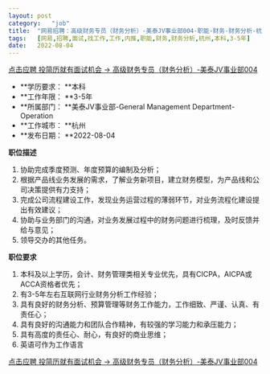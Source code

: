 ```yaml
---
layout:	post
category:	"job"
title:	"网易招聘：高级财务专员（财务分析）-美泰JV事业部004-职能-财务-财务分析-杭州本科3-5年"
tags:	[网易,招聘,面试,找工作,工作,内推,职能,财务,财务分析,杭州,本科,3-5年]
date:	2022-08-04
---
```


[点击应聘 投简历就有面试机会 -> 高级财务专员（财务分析）-美泰JV事业部004](http://mobile.bole.netease.com/bole/boleDetail?id=38713&employeeId=346f03c3cda5f04c&key=all)



- **学历要求： **本科
- **工作年限： **3-5年
- **所属部门： **美泰JV事业部-General Management Department-Operation
- **工作城市： **杭州
- **发布日期： **2022-08-04



**职位描述**
1. 协助完成季度预测、年度预算的编制及分析；
2. 根据产品线业务发展的需求，了解业务新项目，建立财务模型，为产品线和公司决策提供有力支持；
3. 完成公司流程建设工作，发现业务运营过程的薄弱环节，对业务流程化建设提出有效建议；
4. 协助与业务部门的沟通，对业务发展过程中的财务问题进行梳理，及时反馈并给与意见；
5. 领导交办的其他任务。



**职位要求**
1. 本科及以上学历，会计、财务管理类相关专业优先，具有CICPA，AICPA或ACCA资格者优先；
2. 有3-5年左右互联网行业财务分析工作经验；
3. 具有良好的财务分析、预算管理等财务工作能力，工作细致、严谨、认真、有责任心；
4. 具有良好的沟通能力和团队合作精神，有较强的学习能力和承压能力；
5. 具有高度的责任心、耐心，有良好的商业思维；
6. 英语可作为工作语言



[点击应聘 投简历就有面试机会 -> 高级财务专员（财务分析）-美泰JV事业部004](http://mobile.bole.netease.com/bole/boleDetail?id=38713&employeeId=346f03c3cda5f04c&key=all)